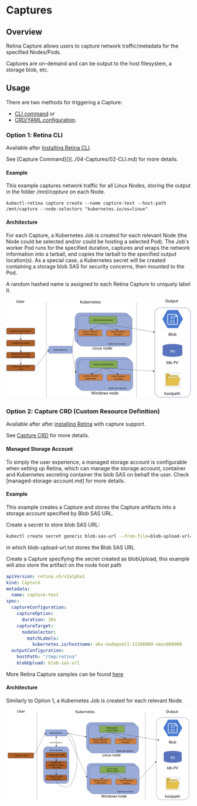 # Captures

## Overview

Retina Capture allows users to capture network traffic/metadata for the specified Nodes/Pods.

Captures are on-demand and can be output to the host filesystem, a storage blob, etc.

## Usage

There are two methods for triggering a Capture:

- [CLI command](#option-1-retina-cli) or
- [CRD/YAML configuration](#option-2-capture-crd-custom-resource-definition).

### Option 1: Retina CLI

Available after [Installing Retina CLI](../02-Installation/02-CLI.md).

See [Capture Command](](../04-Captures/02-CLI.md) for more details.

#### Example

This example captures network traffic for all Linux Nodes, storing the output in the folder */mnt/capture* on each Node.

```shell
kubectl-retina capture create --name capture-test --host-path /mnt/capture --node-selectors "kubernetes.io/os=linux"
```

#### Architecture

For each Capture, a Kubernetes Job is created for each relevant Node (the Node could be selected and/or could be hosting a selected Pod).
The Job's worker Pod runs for the specified duration, captures and wraps the network information into a tarball, and copies the tarball to the specified output location(s).
As a special case, a Kubernetes secret will be created containing a storage blob SAS for security concerns, then mounted to the Pod.

A random hashed name is assigned to each Retina Capture to uniquely label it.

![Overview of Retina Capture without operator](img/capture-architecture-without-operator.png "Overview of Retina Capture without operator")

### Option 2: Capture CRD (Custom Resource Definition)

Available after after [installing Retina](../02-Installation/01-Setup.md) with capture support.

See [Capture CRD](../05-Concepts/CRDs/Capture.md) for more details.

#### Managed Storage Account

To simply the user experience, a managed storage account is configurable when setting up Retina, which can manage the storage account, container and Kubernetes secreting container the blob SAS on behalf the user. Check [managed-storage-account.md] for more details.

#### Example

This example creates a Capture and stores the Capture artifacts into a storage account specified by Blob SAS URL.

Create a secret to store blob SAS URL:

```bash
kubectl create secret generic blob-sas-url --from-file=blob-upload-url=./blob-upload-url.txt
```

in which blob-upload-url.txt stores the Blob SAS URL

Create a Capture specifying the secret created as blobUpload, this example will also store the artifact on the node host path

```yaml
apiVersion: retina.sh/v1alpha1
kind: Capture
metadata:
  name: capture-test
spec:
  captureConfiguration:
    captureOption:
      duration: 30s
    captureTarget:
      nodeSelector:
        matchLabels:
          kubernetes.io/hostname: aks-nodepool1-11396069-vmss000000
  outputConfiguration:
    hostPath: "/tmp/retina"
    blobUpload: blob-sas-url
```

More Retina Capture samples can be found [here](https://github.com/microsoft/retina/tree/main/samples/capture)

#### Architecture

Similarly to Option 1, a Kubernetes Job is created for each relevant Node.

![Overview of Retina Capture with operator](img/capture-architecture-with-operator.png "Overview of Retina Capture with operator")
